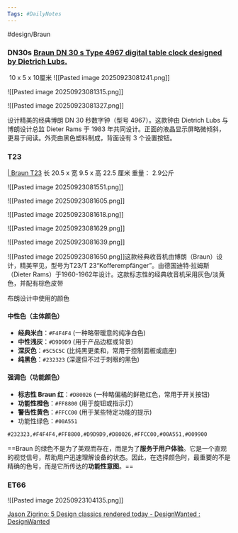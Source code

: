 ```yaml
---
Tags: #DailyNotes 
---
```


#design/Braun

### DN30s  [Braun DN 30 s Type 4967 digital table clock designed by Dietrich Lubs.](https://onlyonceshop.com/product/braun-dn30s)


 10 x 5 x 10厘米
![[Pasted image 20250923081241.png]]

![[Pasted image 20250923081315.png]]

![[Pasted image 20250923081327.png]]

设计精美的经典博朗 DN 30 秒数字钟（型号 4967）。这款钟由 Dietrich Lubs 与博朗设计总监 Dieter Rams 于 1983 年共同设计。正面的液晶显示屏略微倾斜，更易于阅读。外壳由黑色塑料制成，背面设有 3 个设置按钮。



### T23  
[\| Braun T23](https://onlyonceshop.com/product/braun-t23-radio-grey)
长 20.5 x 宽 9.5 x 高 22.5 厘米
重量： 2.9公斤

![[Pasted image 20250923081551.png]]


![[Pasted image 20250923081605.png]]

![[Pasted image 20250923081618.png]]

![[Pasted image 20250923081629.png]]

![[Pasted image 20250923081639.png]]


![[Pasted image 20250923081650.png]]这款经典收音机由博朗（Braun）设计，精美罕见，型号为T23/T 23“Kofferempfänger”。由德国迪特·拉姆斯（Dieter Rams）于1960-1962年设计。这款标志性的经典收音机采用灰色/淡黄色，并配有棕色皮带


布朗设计中使用的颜色
#### 中性色（主体颜色）

- **经典米白**：`#F4F4F4` (一种略带暖意的纯净白色)
- **中性浅灰**：`#D9D9D9` (用于产品边框或背景)
- **深灰色**：`#5C5C5C` (比纯黑更柔和，常用于控制面板或底座)
- **纯黑色**：`#232323` (深邃但不过于刺眼的黑色)

#### 强调色（功能颜色）

- **标志性 Braun 红**：`#D80026` (一种略偏橘的鲜艳红色，常用于开关按钮)
- **功能性橙色**：`#FF8800` (用于旋钮或指示灯)
- **警告性黄色**：`#FFCC00` (用于某些特定功能的提示)
- 功能性绿色：`#00A551`
```palette
#232323,#F4F4F4,#FF8800,#D9D9D9,#D80026,#FFCC00,#00A551,#009900
```

==Braun 的绿色不是为了美观而存在，而是为了**服务于用户体验**。它是一个直观的视觉信号，帮助用户迅速理解设备的状态。因此，在选择颜色时，最重要的不是精确的色号，而是它所传达的**功能性意图**。==


### ET66
![[Pasted image 20250923104135.png]]




[Jason Zigrino: 5 Design classics rendered today - DesignWanted : DesignWanted](https://designwanted.com/jason-zigrino-5-design-classics-rendered/)